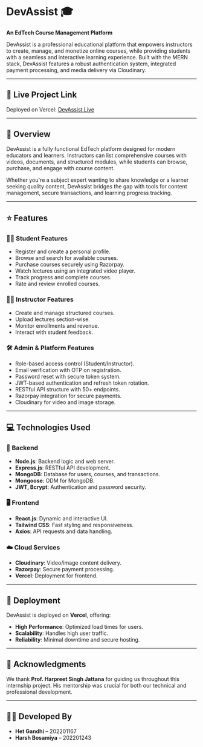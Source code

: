 # DevAssist 🎓

**An EdTech Course Management Platform**

DevAssist is a professional educational platform that empowers instructors to create, manage, and monetize online courses, while providing students with a seamless and interactive learning experience. Built with the MERN stack, DevAssist features a robust authentication system, integrated payment processing, and media delivery via Cloudinary.

---

## 🔗 Live Project Link

Deployed on Vercel:
[DevAssist Live](https://dev-assist-frontend.vercel.app/)

---

## 📑 Overview

DevAssist is a fully functional EdTech platform designed for modern educators and learners. Instructors can list comprehensive courses with videos, documents, and structured modules, while students can browse, purchase, and engage with course content.

Whether you're a subject expert wanting to share knowledge or a learner seeking quality content, DevAssist bridges the gap with tools for content management, secure transactions, and learning progress tracking.

---

## ⭐ Features

### 👨‍🎓 Student Features

* Register and create a personal profile.
* Browse and search for available courses.
* Purchase courses securely using Razorpay.
* Watch lectures using an integrated video player.
* Track progress and complete courses.
* Rate and review enrolled courses.

### 👨‍🏫 Instructor Features

* Create and manage structured courses.
* Upload lectures section-wise.
* Monitor enrollments and revenue.
* Interact with student feedback.

### 🛠️ Admin & Platform Features

* Role-based access control (Student/Instructor).
* Email verification with OTP on registration.
* Password reset with secure token system.
* JWT-based authentication and refresh token rotation.
* RESTful API structure with 50+ endpoints.
* Razorpay integration for secure payments.
* Cloudinary for video and image storage.

---

## 💻 Technologies Used

### 🔧 Backend

* **Node.js**: Backend logic and web server.
* **Express.js**: RESTful API development.
* **MongoDB**: Database for users, courses, and transactions.
* **Mongoose**: ODM for MongoDB.
* **JWT, Bcrypt**: Authentication and password security.

### 🖥️ Frontend

* **React.js**: Dynamic and interactive UI.
* **Tailwind CSS**: Fast styling and responsiveness.
* **Axios**: API requests and data handling.

### ☁️ Cloud Services

* **Cloudinary**: Video/image content delivery.
* **Razorpay**: Secure payment processing.
* **Vercel**: Deployment for frontend.

---

## 🚀 Deployment

DevAssist is deployed on **Vercel**, offering:

* **High Performance**: Optimized load times for users.
* **Scalability**: Handles high user traffic.
* **Reliability**: Minimal downtime and secure hosting.


---

## 🙏 Acknowledgments

We thank **Prof. Harpreet Singh Jattana** for guiding us throughout this internship project. His mentorship was crucial for both our technical and professional development.

---

## 🧑‍💻 Developed By

* **Het Gandhi** – 202201167
* **Harsh Bosamiya** – 202201243

